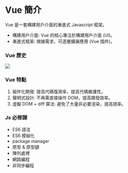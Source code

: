 # Vue 簡介

Vue 是一套構建用戶介面的漸進式 Javascript 框架。

- 構建用戶介面: Vue 的核心專注於構建用戶介面 (UI)。
- 漸進式框架: 根據需求，可逐層擴展應用 (Vue 插件)。

### Vue 歷史

![]("./../assets/vue-history.png")

### Vue 特點

1. 組件化開發: 提高代碼復用率，提高代碼維護性。
2. 聲明式設計: 不再需直接操作 DOM，提高開發效率。
3. 虛擬 DOM + diff 算法: 避免了大量非必要渲染，提高效率。

### Js 必修課

- ES6 語法
- ES6 模組化
- package manager
- 原型 & 原型鏈
- 陣列處裡
- 網路編程
- 非同步編程